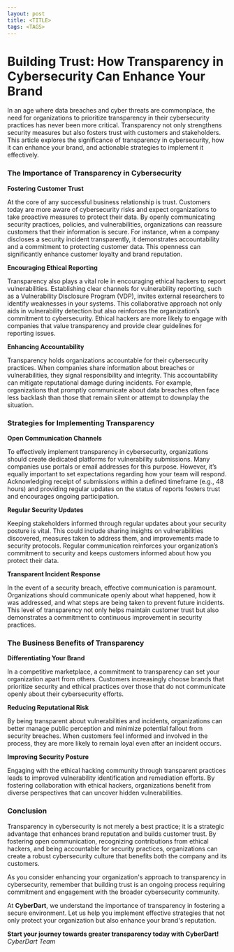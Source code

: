 ```yaml
---
layout: post
title: <TITLE>
tags: <TAGS>
---
```


# Building Trust: How Transparency in Cybersecurity Can Enhance Your Brand

In an age where data breaches and cyber threats are commonplace, the need for organizations to prioritize transparency in their cybersecurity practices has never been more critical. Transparency not only strengthens security measures but also fosters trust with customers and stakeholders. This article explores the significance of transparency in cybersecurity, how it can enhance your brand, and actionable strategies to implement it effectively.

### The Importance of Transparency in Cybersecurity

**Fostering Customer Trust**

At the core of any successful business relationship is trust. Customers today are more aware of cybersecurity risks and expect organizations to take proactive measures to protect their data. By openly communicating security practices, policies, and vulnerabilities, organizations can reassure customers that their information is secure. For instance, when a company discloses a security incident transparently, it demonstrates accountability and a commitment to protecting customer data. This openness can significantly enhance customer loyalty and brand reputation.

**Encouraging Ethical Reporting**

Transparency also plays a vital role in encouraging ethical hackers to report vulnerabilities. Establishing clear channels for vulnerability reporting, such as a Vulnerability Disclosure Program (VDP), invites external researchers to identify weaknesses in your systems. This collaborative approach not only aids in vulnerability detection but also reinforces the organization’s commitment to cybersecurity. Ethical hackers are more likely to engage with companies that value transparency and provide clear guidelines for reporting issues.

**Enhancing Accountability**

Transparency holds organizations accountable for their cybersecurity practices. When companies share information about breaches or vulnerabilities, they signal responsibility and integrity. This accountability can mitigate reputational damage during incidents. For example, organizations that promptly communicate about data breaches often face less backlash than those that remain silent or attempt to downplay the situation.

### Strategies for Implementing Transparency

**Open Communication Channels**

To effectively implement transparency in cybersecurity, organizations should create dedicated platforms for vulnerability submissions. Many companies use portals or email addresses for this purpose. However, it’s equally important to set expectations regarding how your team will respond. Acknowledging receipt of submissions within a defined timeframe (e.g., 48 hours) and providing regular updates on the status of reports fosters trust and encourages ongoing participation.

**Regular Security Updates**

Keeping stakeholders informed through regular updates about your security posture is vital. This could include sharing insights on vulnerabilities discovered, measures taken to address them, and improvements made to security protocols. Regular communication reinforces your organization’s commitment to security and keeps customers informed about how you protect their data.

**Transparent Incident Response**

In the event of a security breach, effective communication is paramount. Organizations should communicate openly about what happened, how it was addressed, and what steps are being taken to prevent future incidents. This level of transparency not only helps maintain customer trust but also demonstrates a commitment to continuous improvement in security practices.

### The Business Benefits of Transparency

**Differentiating Your Brand**

In a competitive marketplace, a commitment to transparency can set your organization apart from others. Customers increasingly choose brands that prioritize security and ethical practices over those that do not communicate openly about their cybersecurity efforts.

**Reducing Reputational Risk**

By being transparent about vulnerabilities and incidents, organizations can better manage public perception and minimize potential fallout from security breaches. When customers feel informed and involved in the process, they are more likely to remain loyal even after an incident occurs.

**Improving Security Posture**

Engaging with the ethical hacking community through transparent practices leads to improved vulnerability identification and remediation efforts. By fostering collaboration with ethical hackers, organizations benefit from diverse perspectives that can uncover hidden vulnerabilities.

### Conclusion

Transparency in cybersecurity is not merely a best practice; it is a strategic advantage that enhances brand reputation and builds customer trust. By fostering open communication, recognizing contributions from ethical hackers, and being accountable for security practices, organizations can create a robust cybersecurity culture that benefits both the company and its customers.

As you consider enhancing your organization's approach to transparency in cybersecurity, remember that building trust is an ongoing process requiring commitment and engagement with the broader cybersecurity community.

At **CyberDart**, we understand the importance of transparency in fostering a secure environment. Let us help you implement effective strategies that not only protect your organization but also enhance your brand's reputation.

**Start your journey towards greater transparency today with CyberDart!**  
*CyberDart Team*
